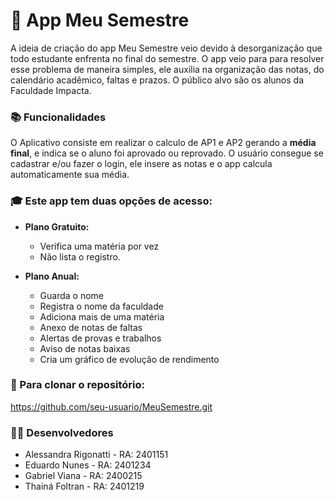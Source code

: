 # 📱 App Meu Semestre

A ideia de criação do app Meu Semestre veio devido à desorganização que todo estudante enfrenta no final do semestre.
O app veio para para resolver esse problema de maneira simples, ele auxilia na organização das notas, do calendário acadêmico, faltas e prazos.
O público alvo são os alunos da Faculdade Impacta.

### 📚 Funcionalidades
O Aplicativo consiste em realizar o calculo de AP1 e AP2 gerando a **média final**, e indica se o aluno foi aprovado ou reprovado.
O usuário consegue se cadastrar e/ou fazer o login, ele insere as notas e o app calcula automaticamente sua média.

### 🎓 Este app tem duas opções de acesso:
- **Plano Gratuito:**
    - Verifica uma matéria por vez
    - Não lista o registro.

- **Plano Anual:**
    - Guarda o nome
    - Registra o nome da faculdade
    - Adiciona mais de uma matéria
    - Anexo de notas de faltas
    - Alertas de provas e trabalhos
    - Aviso de notas baixas
    - Cria um gráfico de evolução de rendimento




### 🚀 Para clonar o repositório:

https://github.com/seu-usuario/MeuSemestre.git


###     🧑‍💻 Desenvolvedores
- Alessandra Rigonatti - RA: 2401151
- Eduardo Nunes - RA: 2401234
- Gabriel Viana - RA: 2400215
- Thainá Foltran - RA: 2401219
